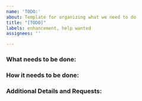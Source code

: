 ```yaml
---
name: 'TODO:'
about: Template for organizing what we need to do
title: "[TODO]"
labels: enhancement, help wanted
assignees: ''

---
```


### What needs to be done:

### How it needs to be done:

### Additional Details and Requests:
